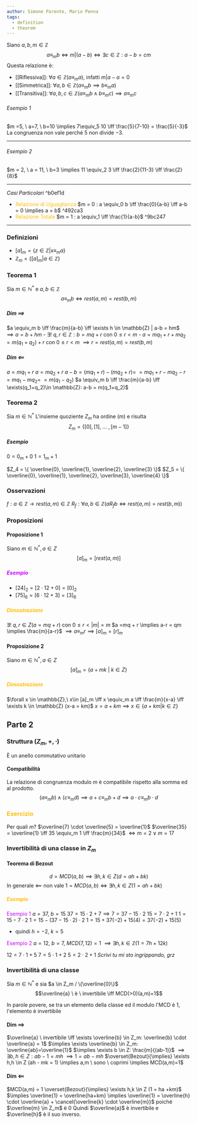 ```yaml
---
author: Simone Parente, Mario Penna
tags:
  - definition
  - theorem
---
```

Siano $a,b,m \in \mathbb{Z}$
$$a \equiv_m b \iff m|(a-b) \iff \exists c \in \mathbb{Z} : a-b=cm$$
Questa relazione è:
- [[Riflessiva]]: $\forall a \in \mathbb{Z} (a \equiv_m a)$, infatti $m|a-a=0$
- [[Simmetrica]]: $\forall a,b \in \mathbb{Z} (a \equiv_m b \implies b \equiv_m a)$
- [[Transitiva]]: $\forall a,b,c \in \mathbb{Z} (a \equiv_m b \land b \equiv_m c) \implies a \equiv_m c$
###### _Esempio 1_
$m =5, \ a=7, \ b=10 \implies 7\equiv_5 10 \iff \frac{5}{7-10} = \frac{5}{-3}$
La congruenza non vale perché $5$ non divide $-3$.

---
###### _Esempio 2_
$m = 2, \ a = 11, \ b=3 \implies 11 \equiv_2 3 \iff \frac{2}{11-3} \iff \frac{2}{8}$

---

_Casi Particolari_ ^b0ef1d
- <span style="color:#ffbe0a">Relazione di Uguaglianza</span>
	 $m = 0 : a \equiv_0 b \iff \frac{0}{a-b} \iff a-b = 0 \implies a = b$ ^492ca3
- <span style="color:#ffbe0a">Relazione Totale</span>
	$m = 1 : a \equiv_1 \iff \frac{1}{a-b}$ ^9bc247

---
### Definizioni
- $[a]_m = \{ z \in \mathbb{Z} | x \equiv_m a \}$
- $\mathbb{Z}_m = \{[a]_m | a \in \mathbb{Z}\}$
### Teorema 1
Sia $m \in \mathbb{N}^*$ e $a,b \in \mathbb{Z}$
$$a \equiv_m b \iff rest(a,m) = rest(b,m)$$
##### Dim $\implies$
$a \equiv_m b \iff \frac{m}{a-b} \iff \exists h \in \mathbb{Z} | a-b = hm$
$\implies a = b + hm$
	- $\exists ! \ q,r \in \mathbb{Z}: b = mq + r$ con $0 \leq r < m$
	- $a = mq_1 + r + mq_2 = m(q_1+q_2)+ r$ con $0 \leq r < m$
	$\implies r = rest(a,m) = rest(b,m)$

##### Dim $\impliedby$ 
$a = mq_1 +r$
$a = mq_2 + r$
$a-b = (mq_1 + r) - (mq_2 + r) =$
	$=mq_1 + r - mq_2 - r = mq_1 - mq_2 =$
	$=m(q_1 - q_2)$
$a \equiv_m b \iff \frac{m}{a-b} \iff \exists(q_1+q_2)\in \mathbb{Z}: a-b = m(q_1+q_2)$

### Teorema 2
Sia $m \in \mathbb{N}^*$
L'insieme quoziente $Z_m$ ha ordine $(m)$ e risulta
$$Z_m =\{[0], [1], \ ...\ ,[m-1]  \}$$
##### Esempio
$0 = 0_m + 0$
$1 = 1_m + 1$

$Z_4 = \{ \overline{0}, \overline{1}, \overline{2}, \overline{3} \}$
$Z_5 = \{ \overline{0}, \overline{1}, \overline{2}, \overline{3}, \overline{4} \}$



### Osservazioni
$f: a \in \mathbb{Z} \longrightarrow rest(a,m) \in \mathbb{Z}$
$R_f: \forall a,b \in \mathbb{Z}(aR_f b \iff rest(a,m)=rest(b,m))$
### Proposizioni
#### Proposizione 1
Siano $m \in \mathbb{N}^*, a\in Z$
$$[a]_m = [rest(a,m)]$$
##### <span style="color:#c800ff">Esempio </span>
- $[24]_2 = [2 \cdot 12 + 0] = [0]_2$
- $[75]_6 = [6 \cdot 12 + 3] = [3]_6$

##### <span style="color:#ffbe0a">Dimostrazione</span>
$\exists!\ q, r \in Z (a = mq + r)$ con $0 \leq r < |m| = m$
	$a =mq + r \implies a-r = qm \implies \frac{m}{a-r}$
	$\implies a \equiv_m r \implies [a]_m = [r]_m$

#### Proposizione 2
Siano $m \in \mathbb{N}^*, a\in Z$
$$[a]_m = \{ a+mk \ | \ k \in Z \}$$
##### <span style="color:#ffbe0a">Dimostrazione</span>
$\forall x \in \mathbb{Z},\ x\in [a]_m \iff x \equiv_m a \iff \frac{m}{x-a} \iff \exists k \in \mathbb{Z} (x-a = km)$
	$x = a+km \implies x \in \{ a + km | k \in \mathbb{Z} \}$

## Parte 2

### Struttura $(Z_m, +, \cdot)$
È un anello commutativo unitario
#### Compatibilità
La relazione di congruenza modulo $m$ è compatibile rispetto alla somma ed al prodotto.
$$(a \equiv_m b) \land (c \equiv_m d) \implies a + c \equiv_m b+d \implies a \cdot c \equiv_m b \cdot d$$

### <span style="color:#ffbe0a">Esercizio</span>
Per quali $m$?
$\overline{7} \cdot \overline{5} = \overline{1}$
	$\overline{35} = \overline{1} \iff 35 \equiv_m 1 \iff \frac{m}{34}$
	$\iff m=2 \lor m=17$

### Invertibilità di una classe in $Z_m$
#### Teorema di Bezout
$$d = MCD(a,b) \implies \exists h,k \in Z(d = ah+bk)$$
In generale $\impliedby$ non vale
$1 = MCD(a,b) \iff \exists h,k \in Z (1 = ah+bk)$

##### <span style="color:#ffbe0a">Esempio</span>
<span style="color:#c800ff">Esempio 1</span>
$a = 37, \ b=15$
$37 = 15 \cdot 2 + 7 \implies 7 = 37-15 \cdot 2$
$15 = 7 \cdot 2 + 1$
$1 = 15-7 \cdot 2$
$1 = 15 - (37 - 15 \cdot 2) \cdot 2$
$1 = 15 + 37(-2) + 15(4) = 37(-2) + 15(5)$
- quindi $h = -2, \ k = 5$

<span style="color:#c800ff">Esempio 2</span>
$a=12, \ b=7, \ MCD(7,12)=1$
$\implies \exists h,k \in \mathbb{Z} (1 = 7h + 12k)$

$12 = 7 \cdot 1 + 5$
$7 = 5 \cdot 1 + 2$
$5 = 2 \cdot 2 + 1$
 _Scrivi tu mi sto ingrippando, grz_

















### Invertibilità di una classe
Sia $m \in \mathbb{N}^*$ e sia $a \in Z_m / \{\overline{0}\}$
$$\overline{a} \ è \ invertibile \iff MCD(>0)(a,m)=1$$

In parole povere, se tra un elemento della classe ed il modulo l'MCD è 1, l'elemento è invertibile
#### Dim $\implies$
$\overline{a} \ invertibile \iff \exists \overline{b} \in Z_m: \overline{b} \cdot \overline{a} = 1$
$\implies \exists \overline{b} \in Z_m: \overline{ab}=\overline{1}$
$\implies \exists b \in Z: \frac{m}{(ab-1)}$
$\implies \exists b,h \in Z : ab-1=mh$
$\implies 1 = ab-mh$
$\overset{Bezout}{\implies} \exists h,h \in Z (ah - mk = 1) \implies a,m \ sono \ coprimi \implies MCD(a,m)=1$
#### Dim $\impliedby$
$MCD(a,m) = 1 \overset{Bezout}{\implies} \exists h,k \in Z (1 = ha +km)$
$\implies \overline{1} = \overline{ha+km} \implies \overline{1} = \overline{h} \cdot \overline{a} + \cancel{\overline{k} \cdot \overline{m}}$ poiché $\overline{m} \in Z_m$ è $0$
Quindi $\overline{a}$ è invertibile e $\overline{h}$ è il suo inverso.

